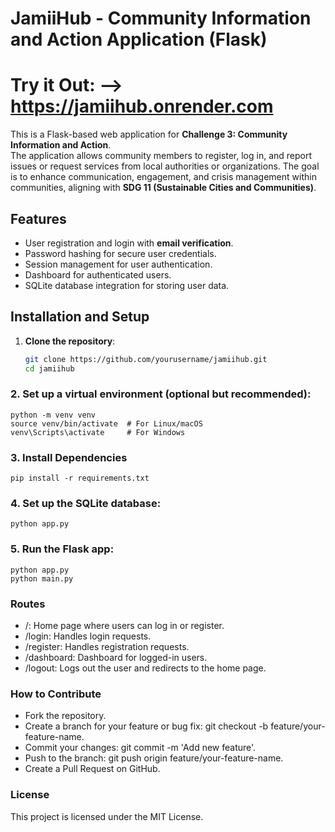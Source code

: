 # __JamiiHub - Community Information and Action Application (Flask)__

# __Try it Out: --> https://jamiihub.onrender.com__

This is a Flask-based web application for **Challenge 3: Community Information and Action**.<br> The application allows community members to register, log in, and report issues or request services from local authorities or organizations. The goal is to enhance communication, engagement, and crisis management within communities, aligning with **SDG 11 (Sustainable Cities and Communities)**.

## Features

- User registration and login with **email verification**.
- Password hashing for secure user credentials.
- Session management for user authentication.
- Dashboard for authenticated users.
- SQLite database integration for storing user data.


## Installation and Setup

1. **Clone the repository**:

   ```bash
   git clone https://github.com/yourusername/jamiihub.git
   cd jamiihub

### 2. Set up a virtual environment (optional but recommended):

    python -m venv venv
    source venv/bin/activate  # For Linux/macOS
    venv\Scripts\activate     # For Windows


### 3. Install Dependencies
    pip install -r requirements.txt

### 4. Set up the SQLite database:
    python app.py
### 5. Run the Flask app:
    python app.py
    python main.py

### Routes

* /: Home page where users can log in or register.
* /login: Handles login requests.
* /register: Handles registration requests.
* /dashboard: Dashboard for logged-in users.
* /logout: Logs out the user and redirects to the home page.

### How to Contribute


* Fork the repository.
* Create a branch for your feature or bug fix: git checkout -b feature/your-feature-name.
* Commit your changes: git commit -m 'Add new feature'.
* Push to the branch: git push origin feature/your-feature-name.
* Create a Pull Request on GitHub.

### License

This project is licensed under the MIT License.

